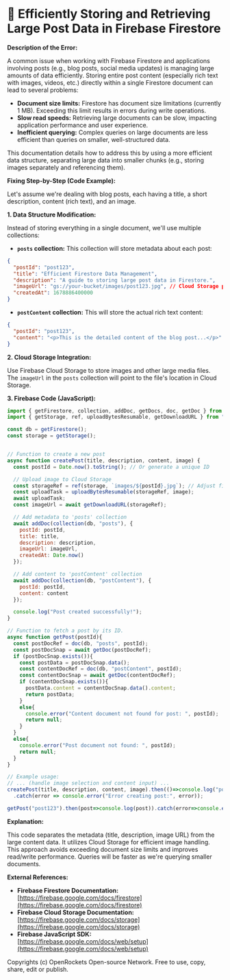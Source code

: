 # 🐞 Efficiently Storing and Retrieving Large Post Data in Firebase Firestore


**Description of the Error:**

A common issue when working with Firebase Firestore and applications involving posts (e.g., blog posts, social media updates) is managing large amounts of data efficiently.  Storing entire post content (especially rich text with images, videos, etc.) directly within a single Firestore document can lead to several problems:

* **Document size limits:** Firestore has document size limitations (currently 1 MB). Exceeding this limit results in errors during write operations.
* **Slow read speeds:** Retrieving large documents can be slow, impacting application performance and user experience.
* **Inefficient querying:** Complex queries on large documents are less efficient than queries on smaller, well-structured data.

This documentation details how to address this by using a more efficient data structure, separating large data into smaller chunks (e.g., storing images separately and referencing them).


**Fixing Step-by-Step (Code Example):**

Let's assume we're dealing with blog posts, each having a title, a short description, content (rich text), and an image.

**1. Data Structure Modification:**

Instead of storing everything in a single document, we'll use multiple collections:

* **`posts` collection:** This collection will store metadata about each post:

```json
{
  "postId": "post123",
  "title": "Efficient Firestore Data Management",
  "description": "A guide to storing large post data in Firestore.",
  "imageUrl": "gs://your-bucket/images/post123.jpg", // Cloud Storage path
  "createdAt": 1678886400000 
}
```

* **`postContent` collection:** This will store the actual rich text content:

```json
{
  "postId": "post123",
  "content": "<p>This is the detailed content of the blog post...</p>"
}
```

**2. Cloud Storage Integration:**

Use Firebase Cloud Storage to store images and other large media files.  The `imageUrl` in the `posts` collection will point to the file's location in Cloud Storage.

**3. Firebase Code (JavaScript):**

```javascript
import { getFirestore, collection, addDoc, getDocs, doc, getDoc } from "firebase/firestore";
import { getStorage, ref, uploadBytesResumable, getDownloadURL } from "firebase/storage";

const db = getFirestore();
const storage = getStorage();


// Function to create a new post
async function createPost(title, description, content, image) {
  const postId = Date.now().toString(); // Or generate a unique ID

  // Upload image to Cloud Storage
  const storageRef = ref(storage, `images/${postId}.jpg`); // Adjust file type as needed.
  const uploadTask = uploadBytesResumable(storageRef, image);
  await uploadTask; 
  const imageUrl = await getDownloadURL(storageRef);

  // Add metadata to 'posts' collection
  await addDoc(collection(db, "posts"), {
    postId: postId,
    title: title,
    description: description,
    imageUrl: imageUrl,
    createdAt: Date.now()
  });

  // Add content to 'postContent' collection
  await addDoc(collection(db, "postContent"), {
    postId: postId,
    content: content
  });

  console.log("Post created successfully!");
}

// Function to fetch a post by its ID.
async function getPost(postId){
  const postDocRef = doc(db, "posts", postId);
  const postDocSnap = await getDoc(postDocRef);
  if (postDocSnap.exists()){
    const postData = postDocSnap.data();
    const contentDocRef = doc(db, "postContent", postId);
    const contentDocSnap = await getDoc(contentDocRef);
    if (contentDocSnap.exists()){
      postData.content = contentDocSnap.data().content;
      return postData;
    }
    else{
      console.error("Content document not found for post: ", postId);
      return null;
    }
  }
  else{
    console.error("Post document not found: ", postId);
    return null;
  }
}

// Example usage:
// ... (handle image selection and content input) ...
createPost(title, description, content, image).then(()=>console.log("post created"))
  .catch(error => console.error("Error creating post:", error));

getPost("post123").then(post=>console.log(post)).catch(error=>console.error("Error getting Post", error))
```

**Explanation:**

This code separates the metadata (title, description, image URL) from the large content data.  It utilizes Cloud Storage for efficient image handling.  This approach avoids exceeding document size limits and improves read/write performance.  Queries will be faster as we're querying smaller documents.


**External References:**

* **Firebase Firestore Documentation:** [https://firebase.google.com/docs/firestore](https://firebase.google.com/docs/firestore)
* **Firebase Cloud Storage Documentation:** [https://firebase.google.com/docs/storage](https://firebase.google.com/docs/storage)
* **Firebase JavaScript SDK:** [https://firebase.google.com/docs/web/setup](https://firebase.google.com/docs/web/setup)


Copyrights (c) OpenRockets Open-source Network. Free to use, copy, share, edit or publish.

